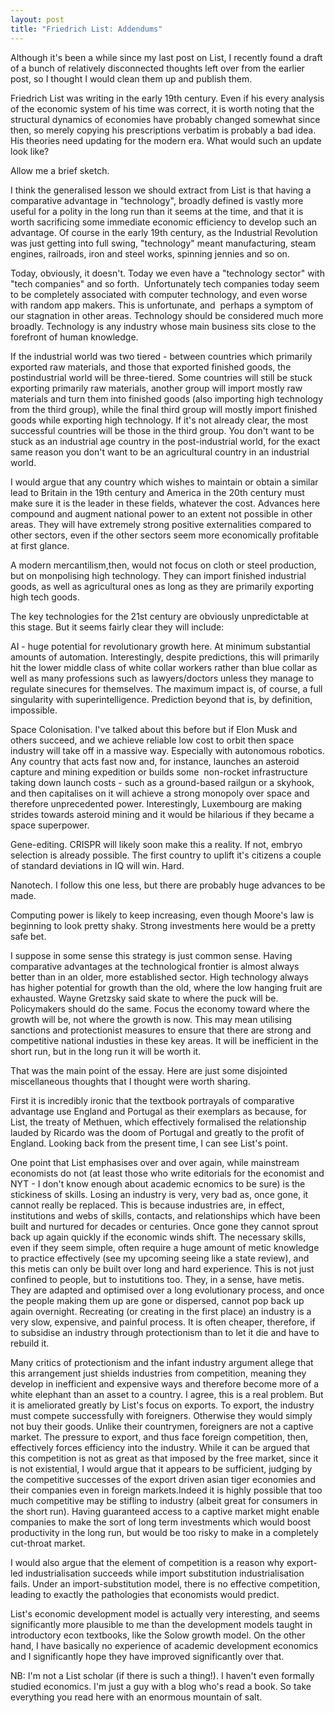 ```yaml
---
layout: post
title: "Friedrich List: Addendums"
---
```

Although it's been a while since my last post on List, I recently found a draft of a bunch of relatively disconnected thoughts left over from the earlier post, so I thought I would clean them up and publish them.

Friedrich List was writing in the early 19th century. Even if his every analysis of the economic system of his time was correct, it is worth noting that the structural dynamics of economies have probably changed somewhat since then, so merely copying his prescriptions verbatim is probably a bad idea. His theories need updating for the modern era. What would such an update look like?

Allow me a brief sketch.

I think the generalised lesson we should extract from List is that having a comparative advantage in "technology", broadly defined is vastly more useful for a polity in the long run than it seems at the time, and that it is worth sacrificing some immediate economic efficiency to develop such an advantage. Of course in the early 19th century, as the Industrial Revolution was just getting into full swing, "technology" meant manufacturing, steam engines, railroads, iron and steel works, spinning jennies and so on.

Today, obviously, it doesn't. Today we even have a "technology sector" with "tech companies" and so forth.  Unfortunately tech companies today seem to be completely associated with computer technology, and even worse with random app makers. This is unfortunate, and  perhaps a symptom of our stagnation in other areas. Technology should be considered much more broadly. Technology is any industry whose main business sits close to the forefront of human knowledge.

If the industrial world was two tiered - between countries which primarily exported raw materials, and those that exported finished goods, the postindustrial world will be three-tiered. Some countries will still be stuck exporting primarily raw materials, another group will import mostly raw materials and turn them into finished goods (also importing high technology from the third group), while the final third group will mostly import finished goods while exporting high technology. If it's not already clear, the most successful countries will be those in the third group. You don't want to be stuck as an industrial age country in the post-industrial world, for the exact same reason you don't want to be an agricultural country in an industrial world.

I would argue that any country which wishes to maintain or obtain a similar lead to Britain in the 19th century and America in the 20th century must make sure it is the leader in these fields, whatever the cost. Advances here compound and augment national power to an extent not possible in other areas. They will have extremely strong positive externalities compared to other sectors, even if the other sectors seem more economically profitable at first glance.

A modern mercantilism,then, would not focus on cloth or steel production, but on monpolising high technology. They can import finished industrial goods, as well as agricultural ones as long as they are primarily exporting high tech goods.

The key technologies for the 21st century are obviously unpredictable at this stage. But it seems fairly clear they will include:

AI - huge potential for revolutionary growth here. At minimum substantial amounts of automation. Interestingly, despite predictions, this will primarily hit the lower middle class of white collar workers rather than blue collar as well as many professions such as lawyers/doctors unless they manage to regulate sinecures for themselves. The maximum impact is, of course, a full singularity with superintelligence. Prediction beyond that is, by definition, impossible.

Space Colonisation. I've talked about this before but if Elon Musk and others succeed, and we achieve reliable low cost to orbit then space industry will take off in a massive way. Especially with autonomous robotics. Any country that acts fast now and, for instance, launches an asteroid capture and mining expedition or builds some  non-rocket infrastructure taking down launch costs - such as a ground-based railgun or a skyhook, and then capitalises on it will achieve a strong monopoly over space and therefore unprecedented power. Interestingly, Luxembourg are making strides towards asteroid mining and it would be hilarious if they became a space superpower.

Gene-editing. CRISPR will likely soon make this a reality. If not, embryo selection is already possible. The first country to uplift it's citizens a couple of standard deviations in IQ will win. Hard.

Nanotech. I follow this one less, but there are probably huge advances to be made.

Computing power is likely to keep increasing, even though Moore's law is beginning to look pretty shaky. Strong investments here would be a pretty safe bet.

I suppose in some sense this strategy is just common sense. Having comparative advantages at the technological frontier is almost always better than in an older, more established sector. High technology always has higher potential for growth than the old, where the low hanging fruit are exhausted. Wayne Gretzsky said skate to where the puck will be. Policymakers should do the same. Focus the economy toward where the growth will be, not where the growth is now. This may mean utilising sanctions and protectionist measures to ensure that there are strong and competitive national industies in these key areas. It will be inefficient in the short run, but in the long run it will be worth it.

That was the main point of the essay. Here are just some disjointed miscellaneous thoughts that I thought were worth sharing.

First it is incredibly ironic that the textbook portrayals of comparative advantage use England and Portugal as their exemplars as because, for List, the treaty of Methuen, which effectively formalised the relationship lauded by Ricardo was the doom of Portugal and greatly to the profit of England. Looking back from the present time, I can see List's point.

One point that List emphasises over and over again, while mainstream economists do not (at least those who write editorials for the economist and NYT - I don't know enough about academic ecnomics to be sure) is the stickiness of skills. Losing an industry is very, very bad as, once gone, it cannot really be replaced. This is because industries are, in effect, institutions and webs of skills, contacts, and relationships which have been built and nurtured for decades or centuries. Once gone they cannot sprout back up again quickly if the economic winds shift. The necessary skills, even if they seem simple, often require a huge amount of metic knowledge to practice effectively (see my upcoming seeing like a state review), and this metis can only be built over long and hard experience. This is not just confined to people, but to instutitions too. They, in a sense, have metis. They are adapted and optimised over a long evolutionary process, and once the people making them up are gone or dispersed, cannot pop back up again overnight. Recreating (or creating in the first place) an industry is a very slow, expensive, and painful process. It is often cheaper, therefore, if to subsidise an industry through protectionism than to let it die and have to rebuild it.

Many critics of protectionism and the infant industry argument allege that this arrangement just shields industries from competition, meaning they develop in inefficient and expensive ways and therefore become more of a white elephant than an asset to a country. I agree, this is a real problem. But it is ameliorated greatly by List's focus on exports. To export, the industry must compete successfully with foreigners. Otherwise they would simply not buy their goods. Unlike their countrymen, foreigners are not a captive market. The pressure to export, and thus face foreign competition, then, effectively forces efficiency into the industry. While it can be argued that this competition is not as great as that imposed by the free market, since it is not existential, I would argue that it appears to be sufficient, judging by the competitive successes of the export driven asian tiger economies and their companies even in foreign markets.Indeed it is highly possible that too much competitive may be stifling to industry (albeit great for consumers in the short run). Having guaranteed access to a captive market might enable companies to make the sort of long term investments which would boost productivity in the long run, but would be too risky to make in a completely cut-throat market.

I would also argue that the element of competition is a reason why export-led industrialisation succeeds while import substitution industrialisation fails. Under an import-substitution model, there is no effective competition, leading to exactly the pathologies that economists would predict.

List's economic development model is actually very interesting, and seems significantly more plausible to me than the development models taught in introductory econ textbooks, like the Solow growth model. On the other hand, I have basically no experience of academic development economics and I significantly hope they have improved significantly over that.

NB: I'm not a List scholar (if there is such a thing!). I haven't even formally studied economics. I'm just a guy with a blog who's read a book. So take everything you read here with an enormous mountain of salt.
